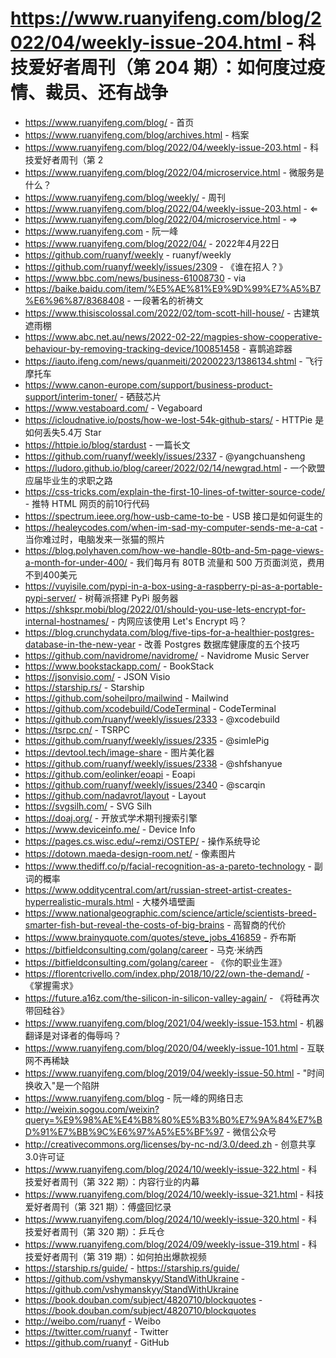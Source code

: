 # https://www.ruanyifeng.com/blog/2022/04/weekly-issue-204.html - 科技爱好者周刊（第 204 期）：如何度过疫情、裁员、还有战争

- https://www.ruanyifeng.com/blog/ - 首页
- https://www.ruanyifeng.com/blog/archives.html - 档案
- https://www.ruanyifeng.com/blog/2022/04/weekly-issue-203.html - 科技爱好者周刊（第 2
- https://www.ruanyifeng.com/blog/2022/04/microservice.html - 微服务是什么？
- https://www.ruanyifeng.com/blog/weekly/ - 周刊
- https://www.ruanyifeng.com/blog/2022/04/weekly-issue-203.html - ⇐
- https://www.ruanyifeng.com/blog/2022/04/microservice.html - ⇒
- https://www.ruanyifeng.com - 阮一峰
- https://www.ruanyifeng.com/blog/2022/04/ - 2022年4月22日
- https://github.com/ruanyf/weekly - ruanyf/weekly
- https://github.com/ruanyf/weekly/issues/2309 - 《谁在招人？》
- https://www.bbc.com/news/business-61008730 - via
- https://baike.baidu.com/item/%E5%AE%81%E9%9D%99%E7%A5%B7%E6%96%87/8368408 - 一段著名的祈祷文
- https://www.thisiscolossal.com/2022/02/tom-scott-hill-house/ - 古建筑遮雨棚
- https://www.abc.net.au/news/2022-02-22/magpies-show-cooperative-behaviour-by-removing-tracking-device/100851458 - 喜鹊追踪器
- https://iauto.ifeng.com/news/quanmeiti/20200223/1386134.shtml - 飞行摩托车
- https://www.canon-europe.com/support/business-product-support/interim-toner/ - 硒鼓芯片
- https://www.vestaboard.com/ - Vegaboard
- https://icloudnative.io/posts/how-we-lost-54k-github-stars/ - HTTPie 是如何丢失5.4万 Star
- https://httpie.io/blog/stardust - 一篇长文
- https://github.com/ruanyf/weekly/issues/2337 - @yangchuansheng
- https://ludoro.github.io/blog/career/2022/02/14/newgrad.html - 一个欧盟应届毕业生的求职之路
- https://css-tricks.com/explain-the-first-10-lines-of-twitter-source-code/ - 推特 HTML 网页的前10行代码
- https://spectrum.ieee.org/how-usb-came-to-be - USB 接口是如何诞生的
- https://healeycodes.com/when-im-sad-my-computer-sends-me-a-cat - 当你难过时，电脑发来一张猫的照片
- https://blog.polyhaven.com/how-we-handle-80tb-and-5m-page-views-a-month-for-under-400/ - 我们每月有 80TB 流量和 500 万页面浏览，费用不到400美元
- https://vuyisile.com/pypi-in-a-box-using-a-raspberry-pi-as-a-portable-pypi-server/ - 树莓派搭建 PyPi 服务器
- https://shkspr.mobi/blog/2022/01/should-you-use-lets-encrypt-for-internal-hostnames/ - 内网应该使用 Let's Encrypt 吗？
- https://blog.crunchydata.com/blog/five-tips-for-a-healthier-postgres-database-in-the-new-year - 改善 Postgres 数据库健康度的五个技巧
- https://github.com/navidrome/navidrome/ - Navidrome Music Server
- https://www.bookstackapp.com/ - BookStack
- https://jsonvisio.com/ - JSON Visio
- https://starship.rs/ - Starship
- https://github.com/soheilpro/mailwind - Mailwind
- https://github.com/xcodebuild/CodeTerminal - CodeTerminal
- https://github.com/ruanyf/weekly/issues/2333 - @xcodebuild
- https://tsrpc.cn/ - TSRPC
- https://github.com/ruanyf/weekly/issues/2335 - @simlePig
- https://devtool.tech/image-share - 图片美化器
- https://github.com/ruanyf/weekly/issues/2338 - @shfshanyue
- https://github.com/eolinker/eoapi - Eoapi
- https://github.com/ruanyf/weekly/issues/2340 - @scarqin
- https://github.com/nadavrot/layout - Layout
- https://svgsilh.com/ - SVG Silh
- https://doaj.org/ - 开放式学术期刊搜索引擎
- https://www.deviceinfo.me/ - Device Info
- https://pages.cs.wisc.edu/~remzi/OSTEP/ - 操作系统导论
- https://dotown.maeda-design-room.net/ - 像素图片
- https://www.thediff.co/p/facial-recognition-as-a-pareto-technology - 副词的概率
- https://www.odditycentral.com/art/russian-street-artist-creates-hyperrealistic-murals.html - 大楼外墙壁画
- https://www.nationalgeographic.com/science/article/scientists-breed-smarter-fish-but-reveal-the-costs-of-big-brains - 高智商的代价
- https://www.brainyquote.com/quotes/steve_jobs_416859 - 乔布斯
- https://bitfieldconsulting.com/golang/career - 马克·米纳西
- https://bitfieldconsulting.com/golang/career - 《你的职业生涯》
- https://florentcrivello.com/index.php/2018/10/22/own-the-demand/ - 《掌握需求》
- https://future.a16z.com/the-silicon-in-silicon-valley-again/ - 《将硅再次带回硅谷》
- https://www.ruanyifeng.com/blog/2021/04/weekly-issue-153.html - 机器翻译是对译者的侮辱吗？
- https://www.ruanyifeng.com/blog/2020/04/weekly-issue-101.html - 互联网不再稀缺
- https://www.ruanyifeng.com/blog/2019/04/weekly-issue-50.html - "时间换收入"是一个陷阱
- https://www.ruanyifeng.com/blog - 阮一峰的网络日志
- http://weixin.sogou.com/weixin?query=%E9%98%AE%E4%B8%80%E5%B3%B0%E7%9A%84%E7%BD%91%E7%BB%9C%E6%97%A5%E5%BF%97 - 微信公众号
- http://creativecommons.org/licenses/by-nc-nd/3.0/deed.zh - 创意共享3.0许可证
- https://www.ruanyifeng.com/blog/2024/10/weekly-issue-322.html - 科技爱好者周刊（第 322 期）：内容行业的内幕
- https://www.ruanyifeng.com/blog/2024/10/weekly-issue-321.html - 科技爱好者周刊（第 321 期）：傅盛回忆录
- https://www.ruanyifeng.com/blog/2024/10/weekly-issue-320.html - 科技爱好者周刊（第 320 期）：乒乓仓
- https://www.ruanyifeng.com/blog/2024/09/weekly-issue-319.html - 科技爱好者周刊（第 319 期）：如何拍出爆款视频
- https://starship.rs/guide/ - https://starship.rs/guide/
- https://github.com/vshymanskyy/StandWithUkraine - https://github.com/vshymanskyy/StandWithUkraine
- https://book.douban.com/subject/4820710/blockquotes - https://book.douban.com/subject/4820710/blockquotes
- http://weibo.com/ruanyf - Weibo
- https://twitter.com/ruanyf - Twitter
- https://github.com/ruanyf - GitHub